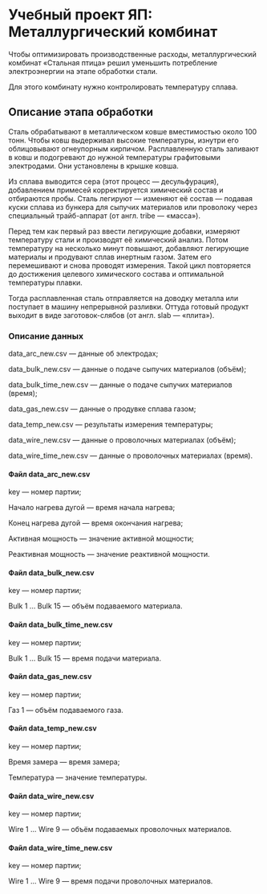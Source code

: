 # Учебный проект ЯП: Металлургический комбинат

Чтобы оптимизировать производственные расходы, металлургический комбинат «Стальная птица» решил уменьшить потребление электроэнергии на этапе обработки стали.

Для этого комбинату нужно контролировать температуру сплава.

## Описание этапа обработки

Сталь обрабатывают в металлическом ковше вместимостью около 100 тонн. Чтобы ковш выдерживал высокие температуры, изнутри его облицовывают огнеупорным кирпичом. Расплавленную сталь заливают в ковш и подогревают до нужной температуры графитовыми электродами. Они установлены в крышке ковша. 

Из сплава выводится сера (этот процесс — десульфурация), добавлением примесей корректируется химический состав и отбираются пробы. Сталь легируют — изменяют её состав — подавая куски сплава из бункера для сыпучих материалов или проволоку через специальный трайб-аппарат (от англ. tribe — «масса»).

Перед тем как первый раз ввести легирующие добавки, измеряют температуру стали и производят её химический анализ. Потом температуру на несколько минут повышают, добавляют легирующие материалы и продувают сплав инертным газом. Затем его перемешивают и снова проводят измерения. Такой цикл повторяется до достижения целевого химического состава и оптимальной температуры плавки.

Тогда расплавленная сталь отправляется на доводку металла или поступает в машину непрерывной разливки. Оттуда готовый продукт выходит в виде заготовок-слябов (от англ. slab — «плита»).

### Описание данных

data_arc_new.csv — данные об электродах;

data_bulk_new.csv — данные о подаче сыпучих материалов (объём);

data_bulk_time_new.csv — данные о подаче сыпучих материалов (время);

data_gas_new.csv — данные о продувке сплава газом;

data_temp_new.csv — результаты измерения температуры;

data_wire_new.csv — данные о проволочных материалах (объём);

data_wire_time_new.csv — данные о проволочных материалах (время).

#### Файл data_arc_new.csv

key — номер партии;

Начало нагрева дугой — время начала нагрева;

Конец нагрева дугой — время окончания нагрева;

Активная мощность — значение активной мощности;

Реактивная мощность — значение реактивной мощности.

#### Файл data_bulk_new.csv

key — номер партии;

Bulk 1 … Bulk 15 — объём подаваемого материала.

#### Файл data_bulk_time_new.csv

key — номер партии;

Bulk 1 … Bulk 15 — время подачи материала.

#### Файл data_gas_new.csv

key — номер партии;

Газ 1 — объём подаваемого газа.

#### Файл data_temp_new.csv

key — номер партии;

Время замера — время замера;

Температура — значение температуры.

#### Файл data_wire_new.csv

key — номер партии;

Wire 1 … Wire 9 — объём подаваемых проволочных материалов.

#### Файл data_wire_time_new.csv

key — номер партии;

Wire 1 … Wire 9 — время подачи проволочных материалов.
